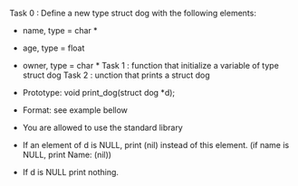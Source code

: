 Task 0 : Define a new type struct dog with the following elements:

* name, type = char *
* age, type = float
* owner, type = char *
Task 1 : function that initialize a variable of type struct dog
Task 2 : unction that prints a struct dog

* Prototype: void print_dog(struct dog *d);
* Format: see example bellow
* You are allowed to use the standard library
* If an element of d is NULL, print (nil) instead of this element. (if name is NULL, print Name: (nil))
* If d is NULL print nothing.
